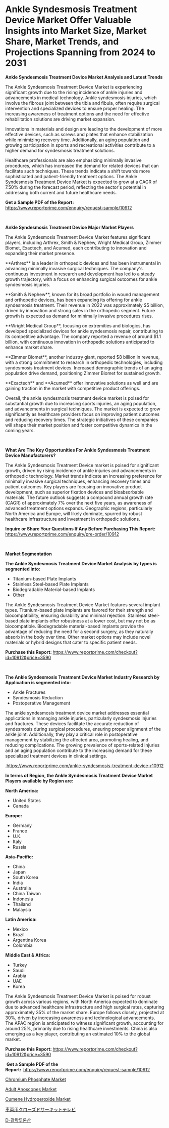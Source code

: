 <p><h1>Ankle Syndesmosis Treatment Device Market Offer Valuable Insights into Market Size, Market Share, Market Trends, and Projections Spanning from 2024 to 2031</h1></p><p><strong>Ankle Syndesmosis Treatment Device Market Analysis and Latest Trends</strong></p>
<p><p>The Ankle Syndesmosis Treatment Device Market is experiencing significant growth due to the rising incidence of ankle injuries and advancements in medical technology. Ankle syndesmosis injuries, which involve the fibrous joint between the tibia and fibula, often require surgical intervention and specialized devices to ensure proper healing. The increasing awareness of treatment options and the need for effective rehabilitation solutions are driving market expansion. </p><p>Innovations in materials and design are leading to the development of more effective devices, such as screws and plates that enhance stabilization while minimizing recovery time. Additionally, an aging population and growing participation in sports and recreational activities contribute to a higher demand for syndesmosis treatment solutions.</p><p>Healthcare professionals are also emphasizing minimally invasive procedures, which has increased the demand for related devices that can facilitate such techniques. These trends indicate a shift towards more sophisticated and patient-friendly treatment options. The Ankle Syndesmosis Treatment Device Market is expected to grow at a CAGR of 7.50% during the forecast period, reflecting the sector's potential in addressing both current and future healthcare needs.</p></p>
<p><strong>Get a Sample PDF of the Report:&nbsp;</strong> <a href="https://www.reportprime.com/enquiry/request-sample/10912">https://www.reportprime.com/enquiry/request-sample/10912</a></p>
<p>&nbsp;</p>
<p><strong>Ankle Syndesmosis Treatment Device Major Market Players</strong></p>
<p><p>The Ankle Syndesmosis Treatment Device Market features significant players, including Arthrex, Smith & Nephew, Wright Medical Group, Zimmer Biomet, Exactech, and Acumed, each contributing to innovation and expanding their market presence.</p><p>**Arthrex** is a leader in orthopedic devices and has been instrumental in advancing minimally invasive surgical techniques. The company's continuous investment in research and development has led to a steady growth trajectory, with a focus on enhancing surgical outcomes for ankle syndesmosis injuries.</p><p>**Smith & Nephew**, known for its broad portfolio in wound management and orthopedic devices, has been expanding its offering for ankle syndesmosis treatment. Their revenue in 2022 was approximately $5 billion, driven by innovation and strong sales in the orthopedic segment. Future growth is expected as demand for minimally invasive procedures rises.</p><p>**Wright Medical Group**, focusing on extremities and biologics, has developed specialized devices for ankle syndesmosis repair, contributing to its competitive advantage. The company reported a revenue of around $1.1 billion, with continuous innovation in orthopedic solutions anticipated to enhance market share.</p><p>**Zimmer Biomet**, another industry giant, reported $8 billion in revenue, with a strong commitment to research in orthopedic technologies, including syndesmosis treatment devices. Increased demographic trends of an aging population drive demand, positioning Zimmer Biomet for sustained growth.</p><p>**Exactech** and **Acumed** offer innovative solutions as well and are gaining traction in the market with competitive product offerings. </p><p>Overall, the ankle syndesmosis treatment device market is poised for substantial growth due to increasing sports injuries, an aging population, and advancements in surgical techniques. The market is expected to grow significantly as healthcare providers focus on improving patient outcomes and reducing recovery times. The strategic initiatives of these companies will shape their market position and foster competitive dynamics in the coming years.</p></p>
<p>&nbsp;</p>
<p><strong>What Are The Key Opportunities For Ankle Syndesmosis Treatment Device Manufacturers?</strong></p>
<p><p>The Ankle Syndesmosis Treatment Device market is poised for significant growth, driven by rising incidence of ankle injuries and advancements in orthopedic technology. Market trends indicate an increasing preference for minimally invasive surgical techniques, enhancing recovery times and patient outcomes. Key players are focusing on innovative product development, such as superior fixation devices and bioabsorbable materials. The future outlook suggests a compound annual growth rate (CAGR) of approximately 7% over the next five years, as awareness of advanced treatment options expands. Geographic regions, particularly North America and Europe, will likely dominate, spurred by robust healthcare infrastructure and investment in orthopedic solutions.</p></p>
<p><strong>Inquire or Share Your Questions If Any Before Purchasing This Report:</strong> <a href="https://www.reportprime.com/enquiry/pre-order/10912">https://www.reportprime.com/enquiry/pre-order/10912</a></p>
<p>&nbsp;</p>
<p><strong>Market Segmentation</strong></p>
<p><strong>The Ankle Syndesmosis Treatment Device Market Analysis by types is segmented into:</strong></p>
<p><ul><li>Titanium-based Plate Implants</li><li>Stainless Steel-based Plate Implants</li><li>Biodegradable Material-based Implants</li><li>Other</li></ul></p>
<p><p>The Ankle Syndesmosis Treatment Device Market features several implant types. Titanium-based plate implants are favored for their strength and biocompatibility, ensuring durability and minimal rejection. Stainless steel-based plate implants offer robustness at a lower cost, but may not be as biocompatible. Biodegradable material-based implants provide the advantage of reducing the need for a second surgery, as they naturally absorb in the body over time. Other market options may include novel materials or hybrid designs that cater to specific patient needs.</p></p>
<p><strong>Purchase this Report:&nbsp;</strong><a href="https://www.reportprime.com/checkout?id=10912&price=3590">https://www.reportprime.com/checkout?id=10912&price=3590</a></p>
<p>&nbsp;</p>
<p><strong>The Ankle Syndesmosis Treatment Device Market Industry Research by Application is segmented into:</strong></p>
<p><ul><li>Ankle Fractures</li><li>Syndesmosis Reduction</li><li>Postoperative Management</li></ul></p>
<p><p>The ankle syndesmosis treatment device market addresses essential applications in managing ankle injuries, particularly syndesmosis injuries and fractures. These devices facilitate the accurate reduction of syndesmosis during surgical procedures, ensuring proper alignment of the ankle joint. Additionally, they play a critical role in postoperative management by stabilizing the affected area, promoting healing, and reducing complications. The growing prevalence of sports-related injuries and an aging population contribute to the increasing demand for these specialized treatment devices in clinical settings.</p></p>
<p><a href="https://www.reportprime.com/ankle-syndesmosis-treatment-device-r10912">&nbsp;https://www.reportprime.com/ankle-syndesmosis-treatment-device-r10912</a></p>
<p><strong>In terms of Region, the Ankle Syndesmosis Treatment Device Market Players available by Region are:</strong></p>
<p>
    <p> <strong> North America: </strong>
        <ul>
            <li>United States</li>
            <li>Canada</li>
        </ul>
        </p> 
    <p> <strong> Europe: </strong>
        <ul>
            <li>Germany</li>
            <li>France</li>
            <li>U.K.</li>
            <li>Italy</li>
            <li>Russia</li>
        </ul>
        </p> 
    <p> <strong> Asia-Pacific: </strong>
        <ul>
            <li>China</li>
            <li>Japan</li>
            <li>South Korea</li>
            <li>India</li>
            <li>Australia</li>
            <li>China Taiwan</li>
            <li>Indonesia</li>
            <li>Thailand</li>
            <li>Malaysia</li>
        </ul>
        </p> 
    <p> <strong> Latin America: </strong>
        <ul>
            <li>Mexico</li>
            <li>Brazil</li>
            <li>Argentina Korea</li>
            <li>Colombia</li>
        </ul>
        </p> 
    <p> <strong> Middle East & Africa: </strong>
        <ul>
            <li>Turkey</li>
            <li>Saudi</li>
            <li>Arabia</li>
            <li>UAE</li>
            <li>Korea</li>
        </ul>
    </p>
    </p>
<p><p>The Ankle Syndesmosis Treatment Device Market is poised for robust growth across various regions, with North America expected to dominate due to advanced healthcare infrastructure and high surgical rates, capturing approximately 35% of the market share. Europe follows closely, projected at 30%, driven by increasing awareness and technological advancements. The APAC region is anticipated to witness significant growth, accounting for around 25%, primarily due to rising healthcare investments. China is also emerging as a key player, contributing an estimated 10% to the global market.</p></p>
<p><strong>Purchase this Report: </strong><a href="https://www.reportprime.com/checkout?id=10912&price=3590">https://www.reportprime.com/checkout?id=10912&price=3590</a></p>
<p>&nbsp;<strong>Get a Sample PDF of the Report:&nbsp;&nbsp;</strong><a href="https://www.reportprime.com/enquiry/request-sample/10912">https://www.reportprime.com/enquiry/request-sample/10912</a></p>
<p><strong></strong></p>
<p><p><a href="https://www.linkedin.com/pulse/chromium-phosphate-market-share-size-trends-industry-analysis-7nzde?trackingId=%2FDc%2FMT40STWlJ6YZYfXvKA%3D%3D">Chromium Phosphate Market</a></p><p><a href="https://github.com/LacThu1/Market-Research-Report-List-1/blob/main/adult-anoscopes-market.md">Adult Anoscopes Market</a></p><p><a href="https://www.linkedin.com/pulse/cumene-hydroperoxide-market-share-size-trends-industry-zaxte?trackingId=VXLhXTx6SQ%2B7dd1gk0f%2FYg%3D%3D">Cumene Hydroperoxide Market</a></p><p><a href="https://medium.com/@qyzhmeiu47/vehicle-closed-circuit-television-market-%E3%81%AF-%E3%82%B3%E3%82%B9%E3%83%88%E7%AE%A1%E7%90%86%E3%81%A8%E5%8A%B9%E7%8E%87%E5%90%91%E4%B8%8A%E3%82%92%E5%84%AA%E5%85%88%E3%81%97%E3%81%BE%E3%81%99-%E3%81%95%E3%82%89%E3%81%AB-%E5%A0%B1%E5%91%8A%E6%9B%B8%E3%81%AF%E5%B8%82%E5%A0%B4%E3%81%AE%E9%9C%80%E8%A6%81%E9%9D%A2%E3%81%A8%E4%BE%9B%E7%B5%A6%E9%9D%A2%E3%81%AE%E4%B8%A1%E6%96%B9%E3%82%92%E3%82%AB%E3%83%90%E3%83%BC%E3%81%97%E3%81%A6%E3%81%84%E3%81%BE%E3%81%99-cae6addd7379?postPublishedType=initial">車両用クローズドサーキットテレビ</a></p><p><a href="https://medium.com/@ayesakhan333/d-galacturonic-acid-market-%EC%9D%98-%EA%B8%80%EB%A1%9C%EB%B2%8C-%EC%8B%9C%EC%9E%A5-%EA%B0%9C%EC%9A%94%EB%8A%94-%EC%A0%84-%EC%84%B8%EA%B3%84-%EB%B0%8F-%EC%A3%BC%EC%9A%94-%EC%8B%9C%EC%9E%A5%EC%9D%98-%EC%82%B0%EC%97%85%EC%97%90-%EC%98%81%ED%96%A5%EC%9D%84-%EB%AF%B8%EC%B9%98%EB%8A%94-%EC%A3%BC%EC%9A%94-%ED%8A%B8%EB%A0%8C%EB%93%9C%EC%97%90-%EB%8C%80%ED%95%9C-%EB%8F%85%ED%8A%B9%ED%95%9C-%EA%B4%80%EC%A0%90%EC%9D%84-%EC%A0%9C%EA%B3%B5%ED%95%A9%EB%8B%88%EB%8B%A4-dd9bd4959c7b">D-갈락투론산</a></p></p>